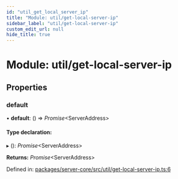 ```yaml
---
id: "util_get_local_server_ip"
title: "Module: util/get-local-server-ip"
sidebar_label: "util/get-local-server-ip"
custom_edit_url: null
hide_title: true
---
```


# Module: util/get-local-server-ip

## Properties

### default

• **default**: () => *Promise*<ServerAddress\>

#### Type declaration:

▸ (): *Promise*<ServerAddress\>

**Returns:** *Promise*<ServerAddress\>

Defined in: [packages/server-core/src/util/get-local-server-ip.ts:6](https://github.com/xr3ngine/xr3ngine/blob/7e8e151f1/packages/server-core/src/util/get-local-server-ip.ts#L6)

